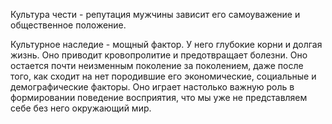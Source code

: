 Культура чести - репутация мужчины зависит его самоуважение и общественное положение.

Культурное наследие - мощный фактор. У него глубокие корни и долгая жизнь. Оно приводит кровопролитие и предотвращает болезни. Оно остается почти неизменным поколение за поколением, даже после того, как сходит на нет породившие его экономические, социальные и демографические факторы. Оно играет настолько важную роль в формировании поведение восприятия, что мы уже не представляем себе без него окружающий мир.